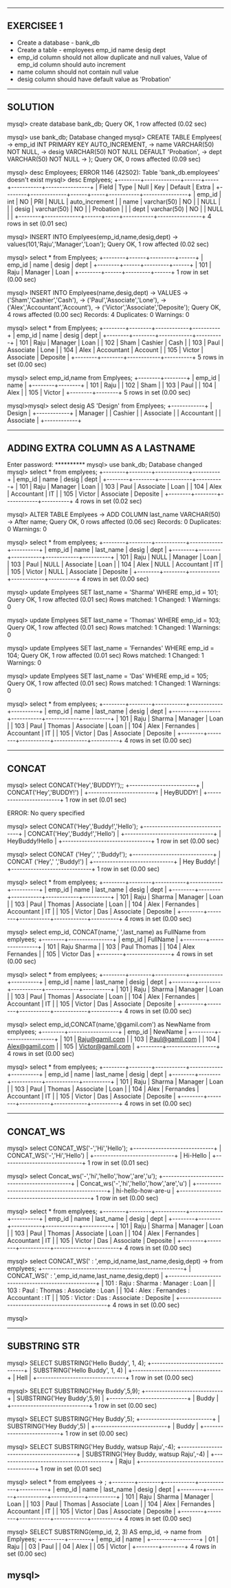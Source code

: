 ----------------------------------------------
EXERCISEE 1
-----------------------------------------------
*    Create a database - bank_db
*    Create a table - employees
            emp_id
            name
            desig
            dept
*    emp_id column should not allow duplicate and null values, Value of emp_id column should auto increment
*    name column should not contain null value
*    desig column should have default value as 'Probation'

--------------------------------------------------
SOLUTION
--------------------------------------------------
mysql> create database bank_db;
Query OK, 1 row affected (0.02 sec)

mysql> use bank_db;
Database changed
mysql> CREATE TABLE Emplyees(
    -> emp_id INT PRIMARY KEY AUTO_INCREMENT,
    -> name VARCHAR(50) NOT NULL,
    -> desig VARCHAR(50) NOT NULL DEFAULT 'Probation',
    -> dept VARCHAR(50) NOT NULL
    -> );
Query OK, 0 rows affected (0.09 sec)

mysql> desc Employees;
ERROR 1146 (42S02): Table 'bank_db.employees' doesn't exist
mysql> desc Emplyees;
+--------+-------------+------+-----+-----------+----------------+
| Field  | Type        | Null | Key | Default   | Extra          |
+--------+-------------+------+-----+-----------+----------------+
| emp_id | int         | NO   | PRI | NULL      | auto_increment |
| name   | varchar(50) | NO   |     | NULL      |                |
| desig  | varchar(50) | NO   |     | Probation |                |
| dept   | varchar(50) | NO   |     | NULL      |                |
+--------+-------------+------+-----+-----------+----------------+
4 rows in set (0.01 sec)

mysql> INSERT INTO Emplyees(emp_id,name,desig,dept)
    -> values(101,'Raju','Manager','Loan');
Query OK, 1 row affected (0.02 sec)

mysql> select * from Emplyees;
+--------+------+---------+------+
| emp_id | name | desig   | dept |
+--------+------+---------+------+
|    101 | Raju | Manager | Loan |
+--------+------+---------+------+
1 row in set (0.00 sec)

mysql> INSERT INTO Emplyees(name,desig,dept)
    -> VALUES
    -> ('Sham','Cashier','Cash'),
    -> ('Paul','Associate','Lone'),
    -> ('Alex','Accountant','Account'),
    -> ('Victor','Associate','Deposite');
Query OK, 4 rows affected (0.00 sec)
Records: 4  Duplicates: 0  Warnings: 0

mysql> select * from Emplyees;
+--------+--------+------------+----------+
| emp_id | name   | desig      | dept     |
+--------+--------+------------+----------+
|    101 | Raju   | Manager    | Loan     |
|    102 | Sham   | Cashier    | Cash     |
|    103 | Paul   | Associate  | Lone     |
|    104 | Alex   | Accountant | Account  |
|    105 | Victor | Associate  | Deposite |
+--------+--------+------------+----------+
5 rows in set (0.00 sec)

mysql> select emp_id,name from Emplyees;
+--------+--------+
| emp_id | name   |
+--------+--------+
|    101 | Raju   |
|    102 | Sham   |
|    103 | Paul   |
|    104 | Alex   |
|    105 | Victor |
+--------+--------+
5 rows in set (0.00 sec)

mysql>mysql> select desig AS 'Design' from Emplyees;
+------------+
| Design     |
+------------+
| Manager    |
| Cashier    |
| Associate  |
| Accountant |
| Associate  |
+------------+

----------------------------------------------------------------------------------------------------------------------
ADDING EXTRA COLUMN AS A LASTNAME 
-------------------------------------------------------------------------------------------------------------------

Enter password: **********
mysql> use bank_db;
Database changed
mysql> select * from emplyees;
+--------+--------+------------+----------+
| emp_id | name   | desig      | dept     |
+--------+--------+------------+----------+
|    101 | Raju   | Manager    | Loan     |
|    103 | Paul   | Associate  | Loan     |
|    104 | Alex   | Accountant | IT       |
|    105 | Victor | Associate  | Deposite |
+--------+--------+------------+----------+
4 rows in set (0.02 sec)

mysql> ALTER TABLE Emplyees
    -> ADD COLUMN last_name VARCHAR(50)
    -> After name;
Query OK, 0 rows affected (0.06 sec)
Records: 0  Duplicates: 0  Warnings: 0

mysql> select * from emplyees;
+--------+--------+-----------+------------+----------+
| emp_id | name   | last_name | desig      | dept     |
+--------+--------+-----------+------------+----------+
|    101 | Raju   | NULL      | Manager    | Loan     |
|    103 | Paul   | NULL      | Associate  | Loan     |
|    104 | Alex   | NULL      | Accountant | IT       |
|    105 | Victor | NULL      | Associate  | Deposite |
+--------+--------+-----------+------------+----------+
4 rows in set (0.00 sec)

mysql> update Emplyees SET last_name = 'Sharma' WHERE emp_id = 101;
Query OK, 1 row affected (0.01 sec)
Rows matched: 1  Changed: 1  Warnings: 0

mysql> update Emplyees SET last_name = 'Thomas' WHERE emp_id = 103;
Query OK, 1 row affected (0.01 sec)
Rows matched: 1  Changed: 1  Warnings: 0

mysql>  update Emplyees SET last_name = 'Fernandes' WHERE emp_id = 104;
Query OK, 1 row affected (0.01 sec)
Rows matched: 1  Changed: 1  Warnings: 0

mysql> update Emplyees SET last_name = 'Das' WHERE emp_id = 105;
Query OK, 1 row affected (0.01 sec)
Rows matched: 1  Changed: 1  Warnings: 0

mysql> select * from emplyees;
+--------+--------+-----------+------------+----------+
| emp_id | name   | last_name | desig      | dept     |
+--------+--------+-----------+------------+----------+
|    101 | Raju   | Sharma    | Manager    | Loan     |
|    103 | Paul   | Thomas    | Associate  | Loan     |
|    104 | Alex   | Fernandes | Accountant | IT       |
|    105 | Victor | Das       | Associate  | Deposite |
+--------+--------+-----------+------------+----------+
4 rows in set (0.00 sec)

-----------------------------------------------------------------------------------------------------------------------------------------------------
CONCAT
-----------------------------------------------------------------------------------------------------------------------------------------------------

mysql> select CONCAT('Hey','BUDDY!');;
+------------------------+
| CONCAT('Hey','BUDDY!') |
+------------------------+
| HeyBUDDY!              |
+------------------------+
1 row in set (0.01 sec)

ERROR:
No query specified

mysql> select CONCAT('Hey','Buddy!','Hello');
+--------------------------------+
| CONCAT('Hey','Buddy!','Hello') |
+--------------------------------+
| HeyBuddy!Hello                 |
+--------------------------------+
1 row in set (0.00 sec)

mysql> select CONCAT ('Hey',' ','Buddy!');
+-----------------------------+
| CONCAT ('Hey',' ','Buddy!') |
+-----------------------------+
| Hey Buddy!                  |
+-----------------------------+
1 row in set (0.00 sec)

mysql> select * from emplyees;
+--------+--------+-----------+------------+----------+
| emp_id | name   | last_name | desig      | dept     |
+--------+--------+-----------+------------+----------+
|    101 | Raju   | Sharma    | Manager    | Loan     |
|    103 | Paul   | Thomas    | Associate  | Loan     |
|    104 | Alex   | Fernandes | Accountant | IT       |
|    105 | Victor | Das       | Associate  | Deposite |
+--------+--------+-----------+------------+----------+
4 rows in set (0.00 sec)

mysql> select emp_id, CONCAT(name,' ',last_name) as FullName from emplyees;
+--------+----------------+
| emp_id | FullName       |
+--------+----------------+
|    101 | Raju Sharma    |
|    103 | Paul Thomas    |
|    104 | Alex Fernandes |
|    105 | Victor Das     |
+--------+----------------+
4 rows in set (0.00 sec)

mysql> select * from emplyees;
+--------+--------+-----------+------------+----------+
| emp_id | name   | last_name | desig      | dept     |
+--------+--------+-----------+------------+----------+
|    101 | Raju   | Sharma    | Manager    | Loan     |
|    103 | Paul   | Thomas    | Associate  | Loan     |
|    104 | Alex   | Fernandes | Accountant | IT       |
|    105 | Victor | Das       | Associate  | Deposite |
+--------+--------+-----------+------------+----------+
4 rows in set (0.00 sec)


mysql> select emp_id,CONCAT(name,'@gamil.com') as NewName from emplyees;
+--------+------------------+
| emp_id | NewName          |
+--------+------------------+
|    101 | Raju@gamil.com   |
|    103 | Paul@gamil.com   |
|    104 | Alex@gamil.com   |
|    105 | Victor@gamil.com |
+--------+------------------+
4 rows in set (0.00 sec)

mysql> select * from emplyees;
+--------+--------+-----------+------------+----------+
| emp_id | name   | last_name | desig      | dept     |
+--------+--------+-----------+------------+----------+
|    101 | Raju   | Sharma    | Manager    | Loan     |
|    103 | Paul   | Thomas    | Associate  | Loan     |
|    104 | Alex   | Fernandes | Accountant | IT       |
|    105 | Victor | Das       | Associate  | Deposite |
+--------+--------+-----------+------------+----------+
4 rows in set (0.00 sec)

--------------------------------------------------------------------------------------------------------------------------------------------
CONCAT_WS 
---------------------------------------------------------------------------------------------------------------------------------------------

mysql> select CONCAT_WS('-','Hi','Hello');
+-----------------------------+
| CONCAT_WS('-','Hi','Hello') |
+-----------------------------+
| Hi-Hello                    |
+-----------------------------+
1 row in set (0.01 sec)

mysql> select Concat_ws('-','hi','hello','how','are','u');
+---------------------------------------------+
| Concat_ws('-','hi','hello','how','are','u') |
+---------------------------------------------+
| hi-hello-how-are-u                          |
+---------------------------------------------+
1 row in set (0.00 sec)

mysql> select * from emplyees;
+--------+--------+-----------+------------+----------+
| emp_id | name   | last_name | desig      | dept     |
+--------+--------+-----------+------------+----------+
|    101 | Raju   | Sharma    | Manager    | Loan     |
|    103 | Paul   | Thomas    | Associate  | Loan     |
|    104 | Alex   | Fernandes | Accountant | IT       |
|    105 | Victor | Das       | Associate  | Deposite |
+--------+--------+-----------+------------+----------+
4 rows in set (0.00 sec)


mysql> select CONCAT_WS(' : ',emp_id,name,last_name,desig,dept)
    -> from emplyees;
+---------------------------------------------------+
| CONCAT_WS(' : ',emp_id,name,last_name,desig,dept) |
+---------------------------------------------------+
| 101 : Raju : Sharma : Manager : Loan              |
| 103 : Paul : Thomas : Associate : Loan            |
| 104 : Alex : Fernandes : Accountant : IT          |
| 105 : Victor : Das : Associate : Deposite         |
+---------------------------------------------------+
4 rows in set (0.00 sec)

mysql>

-------------------------------------------------------------------------------------------------------------------------------------
SUBSTRING STR
----------------------------------------------------------------------------------------------------------------------------------
mysql> SELECT SUBSTRING('Hello Buddy', 1, 4);
+--------------------------------+
| SUBSTRING('Hello Buddy', 1, 4) |
+--------------------------------+
| Hell                           |
+--------------------------------+
1 row in set (0.00 sec)

mysql> SELECT SUBSTRING('Hey Buddy',5,9);
+----------------------------+
| SUBSTRING('Hey Buddy',5,9) |
+----------------------------+
| Buddy                      |
+----------------------------+
1 row in set (0.00 sec)

mysql> SELECT SUBSTRING('Hey Buddy',5);
+--------------------------+
| SUBSTRING('Hey Buddy',5) |
+--------------------------+
| Buddy                    |
+--------------------------+
1 row in set (0.00 sec)

mysql> SELECT SUBSTRING('Hey Buddy, watsup Raju',-4);
+----------------------------------------+
| SUBSTRING('Hey Buddy, watsup Raju',-4) |
+----------------------------------------+
| Raju                                   |
+----------------------------------------+
1 row in set (0.01 sec)

mysql> select * from emplyees
    -> ;
+--------+--------+-----------+------------+----------+
| emp_id | name   | last_name | desig      | dept     |
+--------+--------+-----------+------------+----------+
|    101 | Raju   | Sharma    | Manager    | Loan     |
|    103 | Paul   | Thomas    | Associate  | Loan     |
|    104 | Alex   | Fernandes | Accountant | IT       |
|    105 | Victor | Das       | Associate  | Deposite |
+--------+--------+-----------+------------+----------+
4 rows in set (0.00 sec)

mysql> SELECT SUBSTRING(emp_id, 2, 3) AS emp_id,
    -> name from Emplyees;
+--------+--------+
| emp_id | name   |
+--------+--------+
| 01     | Raju   |
| 03     | Paul   |
| 04     | Alex   |
| 05     | Victor |
+--------+--------+
4 rows in set (0.00 sec)

mysql>
------------------------------------------------------------------------------------------------------------------------------------
